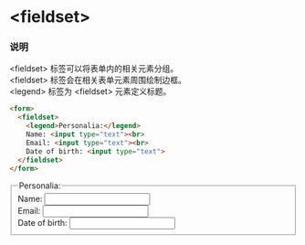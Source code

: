 # &lt;fieldset&gt;

### 说明
&lt;fieldset&gt; 标签可以将表单内的相关元素分组。  
&lt;fieldset&gt; 标签会在相关表单元素周围绘制边框。  
&lt;legend&gt; 标签为 &lt;fieldset&gt; 元素定义标题。


```html
<form>
  <fieldset>
    <legend>Personalia:</legend>
    Name: <input type="text"><br>
    Email: <input type="text"><br>
    Date of birth: <input type="text">
  </fieldset>
</form>
```

<form>
  <fieldset>
    <legend>Personalia:</legend>
    Name: <input type="text"><br>
    Email: <input type="text"><br>
    Date of birth: <input type="text">
  </fieldset>
</form>
